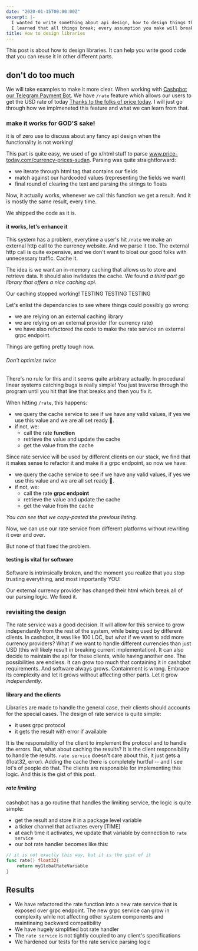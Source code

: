 ```yaml
---
date: "2020-01-15T00:00:00Z"
excerpt: |-
  I wanted to write something about api design, how to design things that you and others can use. It went on debugging and refactoring with a slight mention at the end to a good design.
  I learned that all things break; every assumption you make will break. It is the natural process of system evolution. The idea is design for this. In microservices i often hear that term design for failure meaning that you have to consider failures as a factor in your system. Here the term could be quite the same, design for breaking the assumption.
title: How to design libraries
---
```


This post is about how to design libraries. It can help you write good code that you can reuse it in other different parts.

## don't do too much

We will take examples to make it more clear. When working with [Cashqbot our Telegram Payment Bot](https://t.me/cashqbot). We have `/rate` feature which allows our users to get the USD rate of today [Thanks to the folks of price today](https://www.price-today.com/currency-prices-sudan/). I will just go through how we implmeneted this feature and what we can learn from that.

### make it works for GOD'S sake!

it is of zero use to discuss about any fancy api design when the functionality is not working!

This part is quite easy, we used of go x/html stuff to parse www.price-today.com/currency-prices-sudan. Parsing was quite straightforward:

- we iterate through html tag that contains our fields
- match against our hardcoded values (representing the fields we want)
- final round of clearing the text and parsing the strings to floats

Now, it actually works, whenever we call this function we get a result. And it is mostly the same result, every time.

We shipped the code as it is.

#### it works, let's enhance it

This system has a problem, everytime a user's hit `/rate` we make an external http call to the currency website. And we parse it too. The external http call is quite expensive, and we don't want to bloat our good folks with unnecessary traffic. Cache it.

The idea is we want an in-memory caching that allows us to store and retrieve data. It should also invlidates the cache. We found _a third part go library that offers a nice caching api_.

Our caching stopped working! TESTING TESTING TESTING

Let's enlist the dependancies to see where things could possibly go wrong:

- we are relying on an external caching library
- we are relying on an external provider (for currency rate)
- we have also refactored the code to make the rate service an external grpc endpoint.

Things are getting pretty tough now.

###### Don't optimize twice

There's no rule for this and it seems quite arbitrary actually. In procedural linear systems catching bugs is really simple! You just traverse through the program until you hit that line that breaks and then you fix it.

When hitting `/rate`, this happens:

- we query the cache service to see if we have any valid values, if yes we use this value and we are all set ready 🚀.
- if not, we:
  - call the rate **function**
  - retrieve the value and update the cache
  - get the value from the cache

Since rate service will be used by different clients on our stack, we find that it makes sense to refactor it and make it a grpc endpoint, so now we have:

- we query the cache service to see if we have any valid values, if yes we use this value and we are all set ready 🚀.
- if not, we:
  - call the rate **grpc endpoint**
  - retrieve the value and update the cache
  - get the value from the cache

_You can see that we copy-pasted the previous listing._

Now, we can use our rate service from different platforms without rewriting it over and over.

But none of that fixed the problem.

#### testing is vital for software

Software is intrinsically broken, and the moment you realize that you stop trusting everything, and most importantly YOU!

Our external currency provider has changed their html which break all of our parsing logic. We fixed it.

### revisiting the design

The rate service was a good decision. It will allow for this service to grow independantly from the rest of the system, while being used by different clients. In cashqbot, it was like 100 LOC, but what if we want to add more currency providers? What if we want to handle different currencies than just USD (this will likely result in breaking current implementation). It can also decide to maintain the api for these clients, while having another one. The possibilities are endless. It can grow too much that containing it in cashqbot requirements. And software always grows. Containment is wrong. Embrace its complexity and let it grows without affecting other parts. Let it grow _independently_.

#### library and the clients

Libraries are made to handle the general case, their clients should accounts for the special cases. The design of rate service is quite simple:

- it uses grpc protocol
- it gets the result with error if available

It is the responsibility of the client to implement the protocol and to handle the errors. But, what about caching the results? It is the client responsibility to handle the results. `rate service` doesn't care about this, it just gets a (float32, error). Adding the cache there is completely hurtful -- and I see lot's of people do that. The clients are responsible for implementing this logic. And this is the gist of this post.

##### rate limiting

cashqbot has a go routine that handles the limiting service, the logic is quite simple:

- get the result and store it in a package level variable
- a ticker channel that activates every [TIME]
- at each time it activates, we update that variable by connection to `rate service`
- our bot rate handler becomes like this:

```go
// it is not exactly this way, but it is the gist of it
func rate() float32{
    return myGlobalRateVariable
}
```

## Results

- We have refactored the rate function into a new rate service that is exposed over grpc endpoint. The new grpc service can grow in complexity while not affecting other system components and maintinaing backward compatibility
- We have hugely simplified bot rate handler
- The `rate service` is not tightly coupled to any client's specifications
- We hardened our tests for the rate service parsing logic
